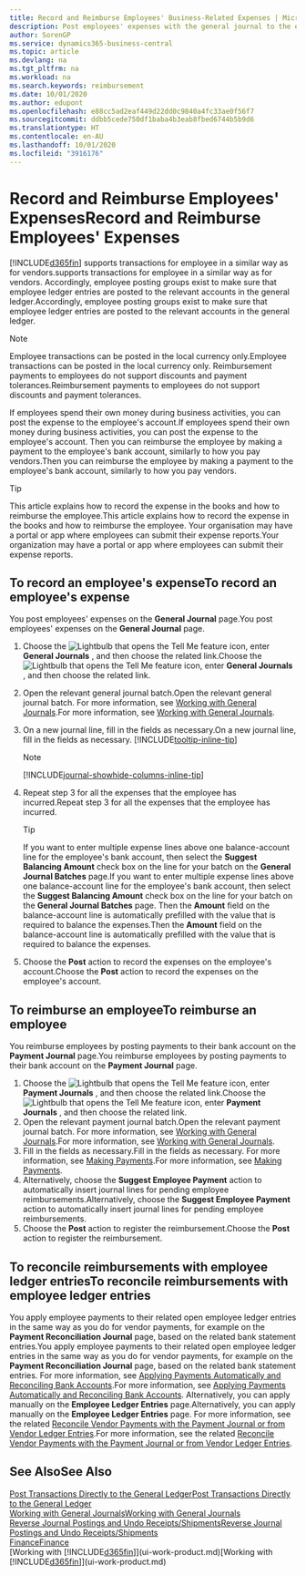 ```yaml
---
title: Record and Reimburse Employees' Business-Related Expenses | Microsoft Docs
description: Post employees' expenses with the general journal to the employee's account and later post a payment to the employee's bank account to reimburse for the business-related expense.
author: SorenGP
ms.service: dynamics365-business-central
ms.topic: article
ms.devlang: na
ms.tgt_pltfrm: na
ms.workload: na
ms.search.keywords: reimbursement
ms.date: 10/01/2020
ms.author: edupont
ms.openlocfilehash: e88cc5ad2eaf449d22dd0c9840a4fc33ae0f56f7
ms.sourcegitcommit: ddbb5cede750df1baba4b3eab8fbed6744b5b9d6
ms.translationtype: HT
ms.contentlocale: en-AU
ms.lasthandoff: 10/01/2020
ms.locfileid: "3916176"
---
```

# <a name="record-and-reimburse-employees-expenses"></a><span data-ttu-id="dee69-103">Record and Reimburse Employees' Expenses</span><span class="sxs-lookup"><span data-stu-id="dee69-103">Record and Reimburse Employees' Expenses</span></span>

[!INCLUDE[d365fin](includes/d365fin_md.md)] <span data-ttu-id="dee69-104">supports transactions for employee in a similar way as for vendors.</span><span class="sxs-lookup"><span data-stu-id="dee69-104">supports transactions for employee in a similar way as for vendors.</span></span> <span data-ttu-id="dee69-105">Accordingly, employee posting groups exist to make sure that employee ledger entries are posted to the relevant accounts in the general ledger.</span><span class="sxs-lookup"><span data-stu-id="dee69-105">Accordingly, employee posting groups exist to make sure that employee ledger entries are posted to the relevant accounts in the general ledger.</span></span>

> [!NOTE]  
> <span data-ttu-id="dee69-106">Employee transactions can be posted in the local currency only.</span><span class="sxs-lookup"><span data-stu-id="dee69-106">Employee transactions can be posted in the local currency only.</span></span> <span data-ttu-id="dee69-107">Reimbursement payments to employees do not support discounts and payment tolerances.</span><span class="sxs-lookup"><span data-stu-id="dee69-107">Reimbursement payments to employees do not support discounts and payment tolerances.</span></span>

<span data-ttu-id="dee69-108">If employees spend their own money during business activities, you can post the expense to the employee's account.</span><span class="sxs-lookup"><span data-stu-id="dee69-108">If employees spend their own money during business activities, you can post the expense to the employee's account.</span></span> <span data-ttu-id="dee69-109">Then you can reimburse the employee by making a payment to the employee's bank account, similarly to how you pay vendors.</span><span class="sxs-lookup"><span data-stu-id="dee69-109">Then you can reimburse the employee by making a payment to the employee's bank account, similarly to how you pay vendors.</span></span>  

> [!TIP]
> <span data-ttu-id="dee69-110">This article explains how to record the expense in the books and how to reimburse the employee.</span><span class="sxs-lookup"><span data-stu-id="dee69-110">This article explains how to record the expense in the books and how to reimburse the employee.</span></span> <span data-ttu-id="dee69-111">Your organisation may have a portal or app where employees can submit their expense reports.</span><span class="sxs-lookup"><span data-stu-id="dee69-111">Your organization may have a portal or app where employees can submit their expense reports.</span></span>

## <a name="to-record-an-employees-expense"></a><span data-ttu-id="dee69-112">To record an employee's expense</span><span class="sxs-lookup"><span data-stu-id="dee69-112">To record an employee's expense</span></span>
<span data-ttu-id="dee69-113">You post employees' expenses on the **General Journal** page.</span><span class="sxs-lookup"><span data-stu-id="dee69-113">You post employees' expenses on the **General Journal** page.</span></span>
1. <span data-ttu-id="dee69-114">Choose the ![Lightbulb that opens the Tell Me feature](media/ui-search/search_small.png "Tell me what you want to do") icon, enter **General Journals** , and then choose the related link.</span><span class="sxs-lookup"><span data-stu-id="dee69-114">Choose the ![Lightbulb that opens the Tell Me feature](media/ui-search/search_small.png "Tell me what you want to do") icon, enter **General Journals** , and then choose the related link.</span></span>
2. <span data-ttu-id="dee69-115">Open the relevant general journal batch.</span><span class="sxs-lookup"><span data-stu-id="dee69-115">Open the relevant general journal batch.</span></span> <span data-ttu-id="dee69-116">For more information, see [Working with General Journals](ui-work-general-journals.md).</span><span class="sxs-lookup"><span data-stu-id="dee69-116">For more information, see [Working with General Journals](ui-work-general-journals.md).</span></span>
3. <span data-ttu-id="dee69-117">On a new journal line, fill in the fields as necessary.</span><span class="sxs-lookup"><span data-stu-id="dee69-117">On a new journal line, fill in the fields as necessary.</span></span> [!INCLUDE[tooltip-inline-tip](includes/tooltip-inline-tip_md.md)]    

    > [!NOTE]
    > [!INCLUDE[journal-showhide-columns-inline-tip](includes/journal-showhide-columns-inline-tip.md)]
4. <span data-ttu-id="dee69-118">Repeat step 3 for all the expenses that the employee has incurred.</span><span class="sxs-lookup"><span data-stu-id="dee69-118">Repeat step 3 for all the expenses that the employee has incurred.</span></span>

    > [!TIP]  
    > <span data-ttu-id="dee69-119">If you want to enter multiple expense lines above one balance-account line for the employee's bank account, then select the **Suggest Balancing Amount** check box on the line for your batch on the **General Journal Batches** page.</span><span class="sxs-lookup"><span data-stu-id="dee69-119">If you want to enter multiple expense lines above one balance-account line for the employee's bank account, then select the **Suggest Balancing Amount** check box on the line for your batch on the **General Journal Batches** page.</span></span> <span data-ttu-id="dee69-120">Then the **Amount** field on the balance-account line is automatically prefilled with the value that is required to balance the expenses.</span><span class="sxs-lookup"><span data-stu-id="dee69-120">Then the **Amount** field on the balance-account line is automatically prefilled with the value that is required to balance the expenses.</span></span>
5. <span data-ttu-id="dee69-121">Choose the **Post** action to record the expenses on the employee's account.</span><span class="sxs-lookup"><span data-stu-id="dee69-121">Choose the **Post** action to record the expenses on the employee's account.</span></span>

## <a name="to-reimburse-an-employee"></a><span data-ttu-id="dee69-122">To reimburse an employee</span><span class="sxs-lookup"><span data-stu-id="dee69-122">To reimburse an employee</span></span>
<span data-ttu-id="dee69-123">You reimburse employees by posting payments to their bank account on the **Payment Journal** page.</span><span class="sxs-lookup"><span data-stu-id="dee69-123">You reimburse employees by posting payments to their bank account on the **Payment Journal** page.</span></span>
1. <span data-ttu-id="dee69-124">Choose the ![Lightbulb that opens the Tell Me feature](media/ui-search/search_small.png "Tell me what you want to do") icon, enter **Payment Journals** , and then choose the related link.</span><span class="sxs-lookup"><span data-stu-id="dee69-124">Choose the ![Lightbulb that opens the Tell Me feature](media/ui-search/search_small.png "Tell me what you want to do") icon, enter **Payment Journals** , and then choose the related link.</span></span>
2. <span data-ttu-id="dee69-125">Open the relevant payment journal batch.</span><span class="sxs-lookup"><span data-stu-id="dee69-125">Open the relevant payment journal batch.</span></span> <span data-ttu-id="dee69-126">For more information, see [Working with General Journals](ui-work-general-journals.md).</span><span class="sxs-lookup"><span data-stu-id="dee69-126">For more information, see [Working with General Journals](ui-work-general-journals.md).</span></span>
3. <span data-ttu-id="dee69-127">Fill in the fields as necessary.</span><span class="sxs-lookup"><span data-stu-id="dee69-127">Fill in the fields as necessary.</span></span> <span data-ttu-id="dee69-128">For more information, see [Making Payments](payables-make-payments.md).</span><span class="sxs-lookup"><span data-stu-id="dee69-128">For more information, see [Making Payments](payables-make-payments.md).</span></span>
4. <span data-ttu-id="dee69-129">Alternatively, choose the **Suggest Employee Payment** action to automatically insert journal lines for pending employee reimbursements.</span><span class="sxs-lookup"><span data-stu-id="dee69-129">Alternatively, choose the **Suggest Employee Payment** action to automatically insert journal lines for pending employee reimbursements.</span></span>
5. <span data-ttu-id="dee69-130">Choose the **Post** action to register the reimbursement.</span><span class="sxs-lookup"><span data-stu-id="dee69-130">Choose the **Post** action to register the reimbursement.</span></span>  

## <a name="to-reconcile-reimbursements-with-employee-ledger-entries"></a><span data-ttu-id="dee69-131">To reconcile reimbursements with employee ledger entries</span><span class="sxs-lookup"><span data-stu-id="dee69-131">To reconcile reimbursements with employee ledger entries</span></span>
<span data-ttu-id="dee69-132">You apply employee payments to their related open employee ledger entries in the same way as you do for vendor payments, for example on the **Payment Reconciliation Journal** page, based on the related bank statement entries.</span><span class="sxs-lookup"><span data-stu-id="dee69-132">You apply employee payments to their related open employee ledger entries in the same way as you do for vendor payments, for example on the **Payment Reconciliation Journal** page, based on the related bank statement entries.</span></span> <span data-ttu-id="dee69-133">For more information, see [Applying Payments Automatically and Reconciling Bank Accounts](receivables-apply-payments-auto-reconcile-bank-accounts.md).</span><span class="sxs-lookup"><span data-stu-id="dee69-133">For more information, see [Applying Payments Automatically and Reconciling Bank Accounts](receivables-apply-payments-auto-reconcile-bank-accounts.md).</span></span> <span data-ttu-id="dee69-134">Alternatively, you can apply manually on the **Employee Ledger Entries** page.</span><span class="sxs-lookup"><span data-stu-id="dee69-134">Alternatively, you can apply manually on the **Employee Ledger Entries** page.</span></span> <span data-ttu-id="dee69-135">For more information, see the related [Reconcile Vendor Payments with the Payment Journal or from Vendor Ledger Entries](payables-how-apply-purchase-transactions-manually.md).</span><span class="sxs-lookup"><span data-stu-id="dee69-135">For more information, see the related [Reconcile Vendor Payments with the Payment Journal or from Vendor Ledger Entries](payables-how-apply-purchase-transactions-manually.md).</span></span>  

## <a name="see-also"></a><span data-ttu-id="dee69-136">See Also</span><span class="sxs-lookup"><span data-stu-id="dee69-136">See Also</span></span>
[<span data-ttu-id="dee69-137">Post Transactions Directly to the General Ledger</span><span class="sxs-lookup"><span data-stu-id="dee69-137">Post Transactions Directly to the General Ledger</span></span>](finance-how-post-transactions-directly.md)  
[<span data-ttu-id="dee69-138">Working with General Journals</span><span class="sxs-lookup"><span data-stu-id="dee69-138">Working with General Journals</span></span>](ui-work-general-journals.md)  
[<span data-ttu-id="dee69-139">Reverse Journal Postings and Undo Receipts/Shipments</span><span class="sxs-lookup"><span data-stu-id="dee69-139">Reverse Journal Postings and Undo Receipts/Shipments</span></span>](finance-how-reverse-journal-posting.md)  
[<span data-ttu-id="dee69-140">Finance</span><span class="sxs-lookup"><span data-stu-id="dee69-140">Finance</span></span>](finance.md)  
<span data-ttu-id="dee69-141">[Working with [!INCLUDE[d365fin](includes/d365fin_md.md)]](ui-work-product.md)</span><span class="sxs-lookup"><span data-stu-id="dee69-141">[Working with [!INCLUDE[d365fin](includes/d365fin_md.md)]](ui-work-product.md)</span></span>  
